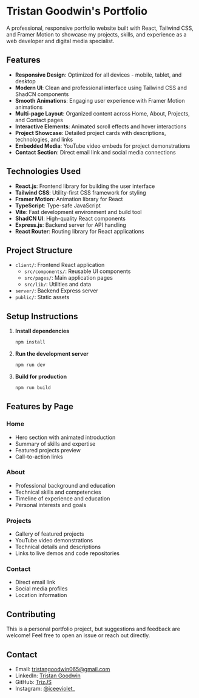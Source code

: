 # Tristan Goodwin's Portfolio

A professional, responsive portfolio website built with React, Tailwind CSS, and Framer Motion to showcase my projects, skills, and experience as a web developer and digital media specialist.


## Features

- **Responsive Design**: Optimized for all devices - mobile, tablet, and desktop
- **Modern UI**: Clean and professional interface using Tailwind CSS and ShadCN components
- **Smooth Animations**: Engaging user experience with Framer Motion animations
- **Multi-page Layout**: Organized content across Home, About, Projects, and Contact pages
- **Interactive Elements**: Animated scroll effects and hover interactions
- **Project Showcase**: Detailed project cards with descriptions, technologies, and links
- **Embedded Media**: YouTube video embeds for project demonstrations
- **Contact Section**: Direct email link and social media connections

## Technologies Used

- **React.js**: Frontend library for building the user interface
- **Tailwind CSS**: Utility-first CSS framework for styling
- **Framer Motion**: Animation library for React
- **TypeScript**: Type-safe JavaScript
- **Vite**: Fast development environment and build tool
- **ShadCN UI**: High-quality React components
- **Express.js**: Backend server for API handling
- **React Router**: Routing library for React applications

## Project Structure

- `client/`: Frontend React application
  - `src/components/`: Reusable UI components
  - `src/pages/`: Main application pages
  - `src/lib/`: Utilities and data
- `server/`: Backend Express server
- `public/`: Static assets

## Setup Instructions

1. **Install dependencies**
   ```bash
   npm install
   ```

2. **Run the development server**
   ```bash
   npm run dev
   ```

3. **Build for production**
   ```bash
   npm run build
   ```

## Features by Page

### Home
- Hero section with animated introduction
- Summary of skills and expertise
- Featured projects preview
- Call-to-action links

### About
- Professional background and education
- Technical skills and competencies
- Timeline of experience and education
- Personal interests and goals

### Projects
- Gallery of featured projects
- YouTube video demonstrations
- Technical details and descriptions
- Links to live demos and code repositories

### Contact
- Direct email link
- Social media profiles
- Location information

## Contributing

This is a personal portfolio project, but suggestions and feedback are welcome! Feel free to open an issue or reach out directly.


## Contact

- Email: [tristangoodwin065@gmail.com](mailto:tristangoodwin065@gmail.com)
- LinkedIn: [Tristan Goodwin](https://www.linkedin.com/in/tristan-goodwin-11b890315)
- GitHub: [TrizJS](https://github.com/TrizJS)
- Instagram: [@iceeviolet_](https://www.instagram.com/iceeviolet_/)

